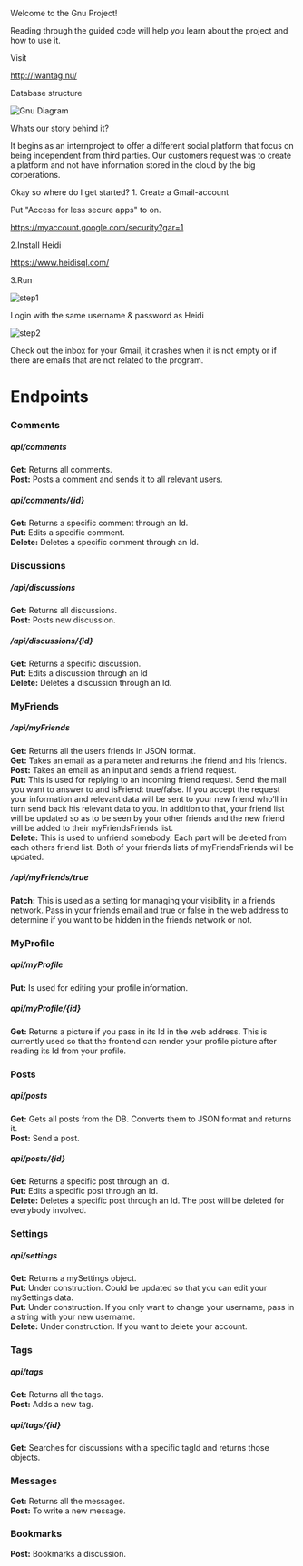 Welcome to the Gnu Project!

Reading through the guided code will help you learn about the project and how to use it.

Visit

http://iwantag.nu/

Database structure

![Gnu Diagram](https://user-images.githubusercontent.com/72744280/149348594-00344fd0-fb8c-4c24-824f-73d2ff4dc76b.png)


Whats our story behind it?

It begins as an internproject to offer a different social platform that focus on being independent from third parties.
 Our customers request was to create a platform and not have information stored in the cloud by the big corperations.

Okay so where do I get started?
1. 
Create a Gmail-account 

Put "Access for less secure apps" to on.

https://myaccount.google.com/security?gar=1


2.Install Heidi

https://www.heidisql.com/


3.Run

![step1](https://user-images.githubusercontent.com/72744280/149352181-9e9c3c72-e083-40d6-acf0-bf36f5d871e0.JPG)

Login with the same username & password as Heidi

![step2](https://user-images.githubusercontent.com/72744280/149352266-787206cb-60c6-4e3d-badb-8586cded2498.JPG)

Check out the inbox for your Gmail, it crashes when it is not empty or if there are emails that are not related to the program.

<h1>Endpoints</h1>

<h3>Comments</h3>
<h5>api/comments</h5>
<b>Get:</b> Returns all comments.<br>
<b>Post:</b> Posts a comment and sends it to all relevant users.<br>

<h5>api/comments/{id}</h5>
<b>Get:</b> Returns a specific comment through an Id.<br>
<b>Put:</b> Edits a specific comment.<br>
<b>Delete:</b> Deletes a specific comment through an Id.<br>



<h3>Discussions</h3>
<h5>/api/discussions</h5>
<b>Get:</b> Returns all discussions.<br>
<b>Post:</b> Posts new discussion.<br>

<h5>/api/discussions/{id}</h5>
<b>Get:</b> Returns a specific discussion.<br>
<b>Put:</b> Edits a discussion through an Id<br>
<b>Delete:</b> Deletes a discussion through an Id.<br>



<h3>MyFriends</h3>
<h5>/api/myFriends</h5>
<b>Get:</b> Returns all the users friends in JSON format.<br>
<b>Get:</b> Takes an email as a parameter and returns the friend and his friends.<br>
<b>Post:</b> Takes an email as an input and sends a friend request.<br>
<b>Put:</b> This is used for replying to an incoming friend request. Send the mail you want to answer to and isFriend: true/false. If you accept the request your information and relevant data will be sent to your new friend who’ll in turn send back his relevant data to you.
In addition to that, your friend list will be updated so as to be seen by your other friends and the new friend will be added to their myFriendsFriends list.<br>
<b>Delete:</b> This is used to unfriend somebody. Each part will be deleted from each others friend list. Both of your friends lists of myFriendsFriends will be updated.

<h5>/api/myFriends/true</h5>
<b>Patch:</b> This is used as a setting for managing your visibility in a friends network. Pass in your friends email and true or false in the web address to determine if you want to be hidden in the friends network or not.<br>



<h3>MyProfile</h3>
<h5>api/myProfile</h5>
<b>Put:</b> Is used for editing your profile information.<br>

<h5>api/myProfile/{id}</h5>
<b>Get:</b> Returns a picture if you pass in its Id in the web address. This is currently used so that the frontend can render your profile picture after reading its Id from your profile.<br>



<h3>Posts</h3>
<h5>api/posts</h5>
<b>Get:</b> Gets all posts from the DB. Converts them to JSON format and returns it.<br>
<b>Post:</b> Send a post.<br>

<h5>api/posts/{id}</h5>
<b>Get:</b> Returns a specific post through an Id.<br>
<b>Put:</b> Edits a specific post through an Id.<br>
<b>Delete:</b> Deletes a specific post through an Id. The post will be deleted for everybody involved.<br>



<h3>Settings</h3>
<h5>api/settings</h5>
<b>Get:</b> Returns a mySettings object.<br>
<b>Put:</b> Under construction. Could be updated so that you can edit your mySettings data.<br>
<b>Put:</b> Under construction. If you only want to change your username, pass in a string with your new username.<br>
<b>Delete:</b> Under construction. If you want to delete your account.<br>



<h3>Tags</h3>
<h5>api/tags</h5>
<b>Get:</b> Returns all the tags.<br>
<b>Post:</b> Adds a new tag.<br>

<h5>api/tags/{id}</h5>
<b>Get:</b> Searches for discussions with a specific tagId and returns those objects.<br>

<h3>Messages</h3>
<b>Get:</b> Returns all the messages.<br>
<b>Post:</b> To write a new message.<br>

<h3>Bookmarks</h3>
<b>Post:</b> Bookmarks a discussion.<br>
